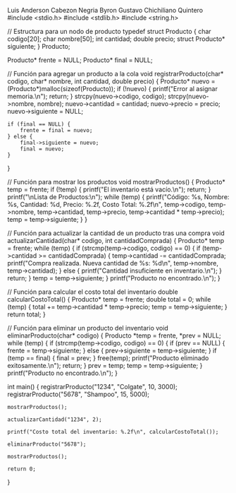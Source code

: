Luis Anderson Cabezon Negria   Byron Gustavo Chichiliano Quintero
#include <stdio.h>
#include <stdlib.h>
#include <string.h>

// Estructura para un nodo de producto
typedef struct Producto {
    char codigo[20];
    char nombre[50];
    int cantidad;
    double precio;
    struct Producto* siguiente;
} Producto;

Producto* frente = NULL;
Producto* final = NULL;

// Función para agregar un producto a la cola
void registrarProducto(char* codigo, char* nombre, int cantidad, double precio) {
    Producto* nuevo = (Producto*)malloc(sizeof(Producto));
    if (!nuevo) {
        printf("Error al asignar memoria.\n");
        return;
    }
    strcpy(nuevo->codigo, codigo);
    strcpy(nuevo->nombre, nombre);
    nuevo->cantidad = cantidad;
    nuevo->precio = precio;
    nuevo->siguiente = NULL;
    
    if (final == NULL) {
        frente = final = nuevo;
    } else {
        final->siguiente = nuevo;
        final = nuevo;
    }
}

// Función para mostrar los productos
void mostrarProductos() {
    Producto* temp = frente;
    if (!temp) {
        printf("El inventario está vacío.\n");
        return;
    }
    printf("\nLista de Productos:\n");
    while (temp) {
        printf("Código: %s, Nombre: %s, Cantidad: %d, Precio: %.2f, Costo Total: %.2f\n",
               temp->codigo, temp->nombre, temp->cantidad, temp->precio, temp->cantidad * temp->precio);
        temp = temp->siguiente;
    }
}

// Función para actualizar la cantidad de un producto tras una compra
void actualizarCantidad(char* codigo, int cantidadComprada) {
    Producto* temp = frente;
    while (temp) {
        if (strcmp(temp->codigo, codigo) == 0) {
            if (temp->cantidad >= cantidadComprada) {
                temp->cantidad -= cantidadComprada;
                printf("Compra realizada. Nueva cantidad de %s: %d\n", temp->nombre, temp->cantidad);
            } else {
                printf("Cantidad insuficiente en inventario.\n");
            }
            return;
        }
        temp = temp->siguiente;
    }
    printf("Producto no encontrado.\n");
}

// Función para calcular el costo total del inventario
double calcularCostoTotal() {
    Producto* temp = frente;
    double total = 0;
    while (temp) {
        total += temp->cantidad * temp->precio;
        temp = temp->siguiente;
    }
    return total;
}

// Función para eliminar un producto del inventario
void eliminarProducto(char* codigo) {
    Producto *temp = frente, *prev = NULL;
    while (temp) {
        if (strcmp(temp->codigo, codigo) == 0) {
            if (prev == NULL) {
                frente = temp->siguiente;
            } else {
                prev->siguiente = temp->siguiente;
            }
            if (temp == final) {
                final = prev;
            }
            free(temp);
            printf("Producto eliminado exitosamente.\n");
            return;
        }
        prev = temp;
        temp = temp->siguiente;
    }
    printf("Producto no encontrado.\n");
}

int main() {
    registrarProducto("1234", "Colgate", 10, 3000);
    registrarProducto("5678", "Shampoo", 15, 5000);
    
    mostrarProductos();
    
    actualizarCantidad("1234", 2);
    
    printf("Costo total del inventario: %.2f\n", calcularCostoTotal());
    
    eliminarProducto("5678");
    
    mostrarProductos();
    
    return 0;
}
